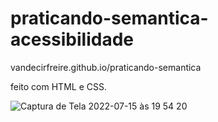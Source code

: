 # praticando-semantica-acessibilidade

vandecirfreire.github.io/praticando-semantica

feito com HTML e CSS.

![Captura de Tela 2022-07-15 às 19 54 20](https://user-images.githubusercontent.com/15702156/179321893-e6826648-a22c-4a8f-81b8-1379ae2a6136.png)
